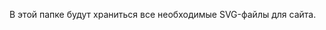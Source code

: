 В этой папке будут храниться все необходимые SVG-файлы для сайта.
<svg >

<symbol id="floppy" xmlns="http://www.w3.org/2000/svg" fill="currentColor" viewBox="0 0 40 40">

<path fill="currentColor" d="M.5.5h3v3h-3zM.5 3.5h3v3h-3zM.5 6.5h3v3h-3zM.5 9.5h3v3h-3zM.5 12.5h3v3h-3zM.5 15.5h3v3h-3zM.5 18.5h3v3h-3zM.5 21.5h3v3h-3zM.5 24.5h3v3h-3zM.5 27.5h3v3h-3zM.5 30.5h3v3h-3zM.5 33.5h3v3h-3zM.5 36.5h3v3h-3zM33.5.5v3h-3v-3zM30.5.5v3h-3v-3zM27.5.5v3h-3v-3zM24.5.5v3h-3v-3zM21.5.5v3h-3v-3zM18.5.5v3h-3v-3zM15.5.5v3h-3v-3zM12.5.5v3h-3v-3zM9.5.5v3h-3v-3zM6.5.5v3h-3v-3zM36.5 3.5v3h-3v-3zM9.5 6.5v3h-3v-3zM9.5 3.5v3h-3v-3zM9.5 9.5v3h-3v-3zM30.5 6.5v3h-3v-3zM30.5 3.5v3h-3v-3zM30.5 9.5v3h-3v-3zM24.5 6.5v3h-3v-3zM24.5 3.5v3h-3v-3zM24.5 9.5v3h-3v-3zM30.5 12.5v3h-3v-3zM27.5 12.5v3h-3v-3zM24.5 12.5v3h-3v-3zM21.5 12.5v3h-3v-3zM18.5 12.5v3h-3v-3zM15.5 12.5v3h-3v-3zM12.5 12.5v3h-3v-3zM9.5 12.5v3h-3v-3zM33.5 21.5v3h-3v-3zM30.5 21.5v3h-3v-3zM27.5 21.5v3h-3v-3zM24.5 21.5v3h-3v-3zM21.5 21.5v3h-3v-3zM18.5 21.5v3h-3v-3zM15.5 21.5v3h-3v-3zM12.5 21.5v3h-3v-3zM9.5 21.5v3h-3v-3zM33.5 24.5v3h-3v-3zM9.5 24.5v3h-3v-3zM33.5 27.5v3h-3v-3zM9.5 27.5v3h-3v-3zM33.5 30.5v3h-3v-3zM9.5 30.5v3h-3v-3zM9.5 33.5v3h-3v-3zM33.5 33.5v3h-3v-3zM36.5 36.5v3h-3v-3zM33.5 36.5v3h-3v-3zM30.5 36.5v3h-3v-3zM27.5 36.5v3h-3v-3zM24.5 36.5v3h-3v-3zM21.5 36.5v3h-3v-3zM18.5 36.5v3h-3v-3zM15.5 36.5v3h-3v-3zM12.5 36.5v3h-3v-3zM9.5 36.5v3h-3v-3zM6.5 36.5v3h-3v-3zM39.5 39.5h-3v-3h3zM39.5 36.5h-3v-3h3zM39.5 33.5h-3v-3h3zM39.5 30.5h-3v-3h3zM39.5 27.5h-3v-3h3zM39.5 24.5h-3v-3h3zM39.5 21.5h-3v-3h3zM39.5 18.5h-3v-3h3zM39.5 15.5h-3v-3h3zM39.5 12.5h-3v-3h3zM39.5 9.5h-3v-3h3z"/>
</symbol>
</svg>
